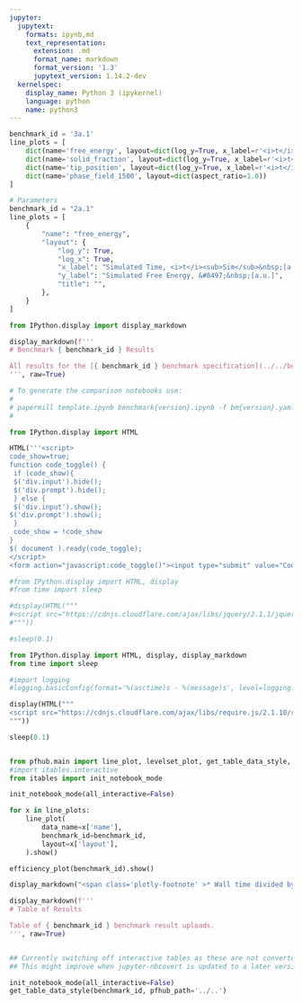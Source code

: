 ```yaml
---
jupyter:
  jupytext:
    formats: ipynb,md
    text_representation:
      extension: .md
      format_name: markdown
      format_version: '1.3'
      jupytext_version: 1.14.2-dev
  kernelspec:
    display_name: Python 3 (ipykernel)
    language: python
    name: python3
---
```


```python papermill={"duration": 0.014774, "end_time": "2023-03-07T17:19:10.649639", "exception": false, "start_time": "2023-03-07T17:19:10.634865", "status": "completed"} tags=["parameters"]
benchmark_id = '3a.1'
line_plots = [
    dict(name='free_energy', layout=dict(log_y=True, x_label=r'<i>t</i>', y_label=r'&#8497;', range_y=[1.8e6, 2.4e6], title="Free Energy v Time")),
    dict(name='solid_fraction', layout=dict(log_y=True, x_label=r'<i>t</i>')),
    dict(name='tip_position', layout=dict(log_y=True, x_label=r'<i>t</i>')),
    dict(name='phase_field_1500', layout=dict(aspect_ratio=1.0))
]
```

```python papermill={"duration": 0.007582, "end_time": "2023-03-07T17:19:10.659249", "exception": false, "start_time": "2023-03-07T17:19:10.651667", "status": "completed"} tags=["injected-parameters"]
# Parameters
benchmark_id = "2a.1"
line_plots = [
    {
        "name": "free_energy",
        "layout": {
            "log_y": True,
            "log_x": True,
            "x_label": "Simulated Time, <i>t</i><sub>Sim</sub>&nbsp;[a.u.]",
            "y_label": "Simulated Free Energy, &#8497;&nbsp;[a.u.]",
            "title": "",
        },
    }
]

```

```python papermill={"duration": 0.010172, "end_time": "2023-03-07T17:19:10.671583", "exception": false, "start_time": "2023-03-07T17:19:10.661411", "status": "completed"} tags=[]
from IPython.display import display_markdown

display_markdown(f'''
# Benchmark { benchmark_id } Results

All results for the [{ benchmark_id } benchmark specification](../../benchmarks/benchmark{ benchmark_id }.ipynb/).
''', raw=True)
```

```python papermill={"duration": 0.007727, "end_time": "2023-03-07T17:19:10.681664", "exception": false, "start_time": "2023-03-07T17:19:10.673937", "status": "completed"} tags=[]
# To generate the comparison notebooks use:
# 
# papermill template.ipynb benchmark{version}.ipynb -f bm{version}.yaml
#
```

```python papermill={"duration": 0.014411, "end_time": "2023-03-07T17:19:10.698590", "exception": false, "start_time": "2023-03-07T17:19:10.684179", "status": "completed"} tags=[]
from IPython.display import HTML

HTML('''<script>
code_show=true; 
function code_toggle() {
 if (code_show){
 $('div.input').hide();
 $('div.prompt').hide();
 } else {
 $('div.input').show();
$('div.prompt').show();
 }
 code_show = !code_show
} 
$( document ).ready(code_toggle);
</script>
<form action="javascript:code_toggle()"><input type="submit" value="Code Toggle"></form>''')
```

```python papermill={"duration": 0.613545, "end_time": "2023-03-07T17:19:11.314733", "exception": false, "start_time": "2023-03-07T17:19:10.701188", "status": "completed"} tags=[]
#from IPython.display import HTML, display
#from time import sleep

#display(HTML("""
#<script src="https://cdnjs.cloudflare.com/ajax/libs/jquery/2.1.1/jquery.min.js"></script>
#"""))

#sleep(0.1)

from IPython.display import HTML, display, display_markdown
from time import sleep

#import logging
#logging.basicConfig(format='%(asctime)s - %(message)s', level=logging.DEBUG)

display(HTML("""
<script src="https://cdnjs.cloudflare.com/ajax/libs/require.js/2.1.10/require.min.js"></script>
"""))

sleep(0.1)


from pfhub.main import line_plot, levelset_plot, get_table_data_style, plot_order_of_accuracy, get_result_data, efficiency_plot
#import itables.interactive
from itables import init_notebook_mode

init_notebook_mode(all_interactive=False)
```

```python papermill={"duration": 2.868165, "end_time": "2023-03-07T17:19:14.185270", "exception": false, "start_time": "2023-03-07T17:19:11.317105", "status": "completed"} tags=[]
for x in line_plots:
    line_plot(
        data_name=x['name'],
        benchmark_id=benchmark_id,
        layout=x['layout'],
    ).show()
```

```python papermill={"duration": 1.76634, "end_time": "2023-03-07T17:19:16.006538", "exception": false, "start_time": "2023-03-07T17:19:14.240198", "status": "completed"} tags=[]
efficiency_plot(benchmark_id).show()

display_markdown("<span class='plotly-footnote' >* Wall time divided by the total simulated time.</span>", raw=True)

```

```python papermill={"duration": 0.074426, "end_time": "2023-03-07T17:19:16.141020", "exception": false, "start_time": "2023-03-07T17:19:16.066594", "status": "completed"} tags=[]
display_markdown(f'''
# Table of Results

Table of { benchmark_id } benchmark result uploads.
''', raw=True)
```

```python papermill={"duration": 0.061207, "end_time": "2023-03-07T17:19:16.262592", "exception": false, "start_time": "2023-03-07T17:19:16.201385", "status": "completed"} tags=[]

```

```python papermill={"duration": 0.930761, "end_time": "2023-03-07T17:19:17.254624", "exception": false, "start_time": "2023-03-07T17:19:16.323863", "status": "completed"} tags=[]
## Currently switching off interactive tables as these are not converted to HTML properly.
## This might improve when jupyter-nbcovert is updated to a later version.

init_notebook_mode(all_interactive=False)
get_table_data_style(benchmark_id, pfhub_path='../..')
```

```python papermill={"duration": 0.060628, "end_time": "2023-03-07T17:19:17.375457", "exception": false, "start_time": "2023-03-07T17:19:17.314829", "status": "completed"} tags=[]

```
